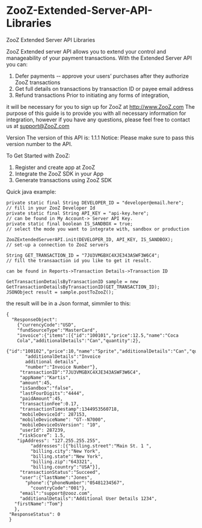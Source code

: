 ZooZ-Extended-Server-API-Libraries
==================================

ZooZ Extended Server API Libraries

ZooZ Extended server API allows you to extend your control and manageability of your payment transactions. 
With the Extended Server API you can: 
  1. Defer payments -­‐ approve your users’ purchases after they authorize ZooZ transactions
  2. Get full details on transactions by transaction ID or payee email address 
  3. Refund transactions Prior to initiating any forms of integration, 
  
it will be necessary for you to sign up for ZooZ at http://www.ZooZ.com 
The purpose of this guide is to provide you with all necessary information for integration, 
however if you have any questions, please feel free to contact us at support@ZooZ.com 

Version The version of this API is: 1.1.1 
Notice: Please make sure to pass this version number to the API. 

To Get Started with ZooZ:

1. Register and create app at ZooZ 
2. Integrate the ZooZ SDK in your App 
3. Generate transactions using ZooZ SDK 

Quick java example:

    private static final String DEVELOPER_ID = "developer@email.here";   // fill in your ZooZ Developer Id
    private static final String API_KEY = "api-key.here";                // can be found in My Account-> Server API Key.
    private static final boolean IS_SANDBOX = true;                      // select the mode you want to integrate with, sandbox or production

    ZooZExtendedServerAPI.init(DEVELOPER_ID, API_KEY, IS_SANDBOX);       // set-up a connection to ZooZ servers
    
    String GET_TRANSACTION_ID = "7JU3VMGBXC4XJE343ASWF3W6C4";            // fill the transaaction id you like to get it result.
                                                                                can be found in Reports->Transaction Details->Transaction ID
    
    GetTransactionDetailsByTransactionID sample = new GetTransactionDetailsByTransactionID(GET_TRANSACTION_ID);
    JSONObject result = sample.postToZooZ();
    
the result will be in a Json format, simmiler to this:
    
    {
      "ResponseObject":
        {"currencyCode":"USD",
        "fundSourceType":"MasterCard",
        "invoice":{"items":[{"id":"100101","price":12.5,"name":"Coca
        Cola","additionalDetails":"Can","quantity":2},
              {"id":"100102","price":10,"name":"Sprite","additionalDetails":"Can","quantity":2}],
           "additionalDetails":"Invoice
           additional details",
           "number":"Invoice Number"},
         "transactionID":"7JU3VMGBXC4XJE343ASWF3W6C4",
         "appName":"Kartis",
         "amount":45,
         "isSandbox":"false",
         "lastFourDigits":"4444",
         "paidAmount":45,
         "transactionFee":0.17,
         "transactionTimestamp":1344953560718,
         "mobileDeviceId": 287153,
         "mobileDeviceName": "GT-­‐N7000",
         "mobileDeviceOsVersion": "10",
         "userId": 287239,
         “riskScore”: 1.5,
        "ipAddress": "127.255.255.255",
             "addresses":[{"billing.street":"Main St. 1 ",
             "billing.city":"New York",
             "billing.state":"New York",
             "billing.zip":"643321", 
             "billing.country":"USA"}],
         "transactionStatus":"Succeed",
         "user":{"lastName":"Jones",
           "phone":{"phoneNumber":"05481234567",
             "countryCode":"001"},
         "email":"support@zooz.com",
         "additionalDetails":"Additional User Details 1234",
       "firstName":"Tom"}
       },
     "ResponseStatus": 0 
     }
